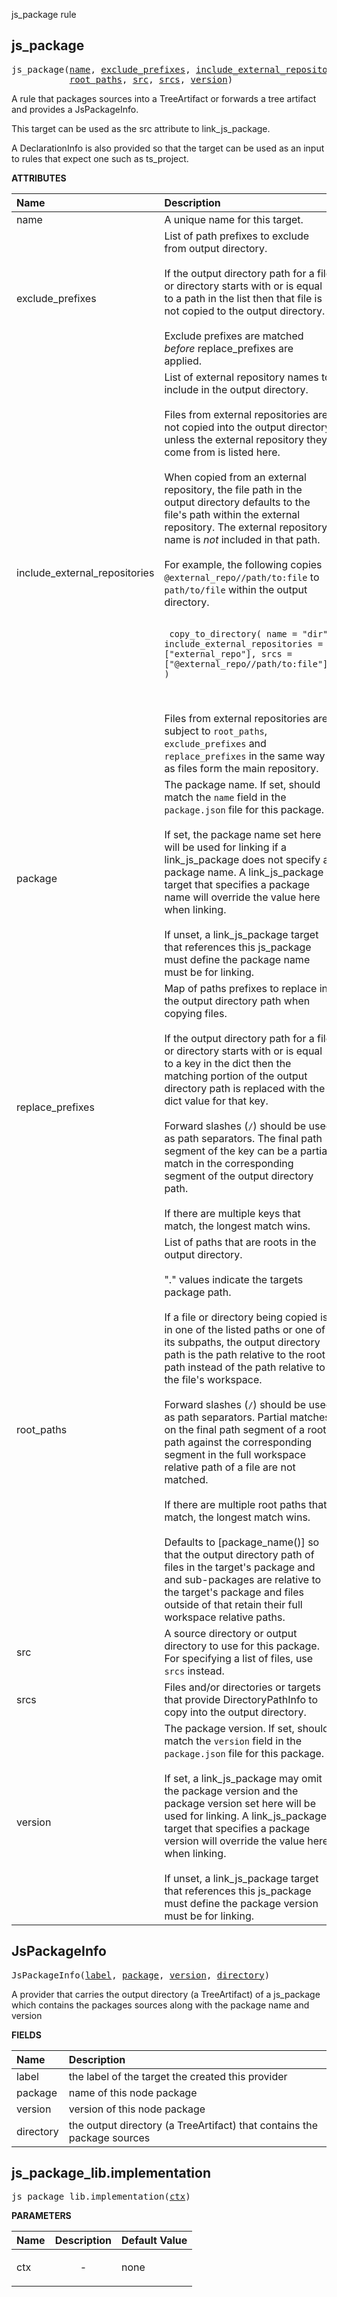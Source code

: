 <!-- Generated with Stardoc: http://skydoc.bazel.build -->

js_package rule

<a id="#js_package"></a>

## js_package

<pre>
js_package(<a href="#js_package-name">name</a>, <a href="#js_package-exclude_prefixes">exclude_prefixes</a>, <a href="#js_package-include_external_repositories">include_external_repositories</a>, <a href="#js_package-package">package</a>, <a href="#js_package-replace_prefixes">replace_prefixes</a>,
           <a href="#js_package-root_paths">root_paths</a>, <a href="#js_package-src">src</a>, <a href="#js_package-srcs">srcs</a>, <a href="#js_package-version">version</a>)
</pre>

A rule that packages sources into a TreeArtifact or forwards a tree artifact and provides a JsPackageInfo.

This target can be used as the src attribute to link_js_package.

A DeclarationInfo is also provided so that the target can be used as an input to rules that expect one such as ts_project.

**ATTRIBUTES**


| Name  | Description | Type | Mandatory | Default |
| :------------- | :------------- | :------------- | :------------- | :------------- |
| <a id="js_package-name"></a>name |  A unique name for this target.   | <a href="https://bazel.build/docs/build-ref.html#name">Name</a> | required |  |
| <a id="js_package-exclude_prefixes"></a>exclude_prefixes |  List of path prefixes to exclude from output directory.<br><br>        If the output directory path for a file or directory starts with or is equal to         a path in the list then that file is not copied to the output directory.<br><br>        Exclude prefixes are matched *before* replace_prefixes are applied.   | List of strings | optional | [] |
| <a id="js_package-include_external_repositories"></a>include_external_repositories |  List of external repository names to include in the output directory.<br><br>        Files from external repositories are not copied into the output directory unless         the external repository they come from is listed here.<br><br>        When copied from an external repository, the file path in the output directory         defaults to the file's path within the external repository. The external repository         name is _not_ included in that path.<br><br>        For example, the following copies <code>@external_repo//path/to:file</code> to         <code>path/to/file</code> within the output directory.<br><br>        <pre><code>         copy_to_directory(             name = "dir",             include_external_repositories = ["external_repo"],             srcs = ["@external_repo//path/to:file"],         )         </code></pre><br><br>        Files from external repositories are subject to <code>root_paths</code>, <code>exclude_prefixes</code>         and <code>replace_prefixes</code> in the same way as files form the main repository.   | List of strings | optional | [] |
| <a id="js_package-package"></a>package |  The package name. If set, should match the <code>name</code> field in the <code>package.json</code> file for this package.<br><br>If set, the package name set here will be used for linking if a link_js_package does not specify a package name. A  link_js_package target that specifies a package name will override the value here when linking.<br><br>If unset, a link_js_package target that references this js_package must define the package name must be for linking.   | String | optional | "" |
| <a id="js_package-replace_prefixes"></a>replace_prefixes |  Map of paths prefixes to replace in the output directory path when copying files.<br><br>        If the output directory path for a file or directory starts with or is equal to         a key in the dict then the matching portion of the output directory path is         replaced with the dict value for that key.<br><br>        Forward slashes (<code>/</code>) should be used as path separators. The final path segment         of the key can be a partial match in the corresponding segment of the output         directory path.<br><br>        If there are multiple keys that match, the longest match wins.   | <a href="https://bazel.build/docs/skylark/lib/dict.html">Dictionary: String -> String</a> | optional | {} |
| <a id="js_package-root_paths"></a>root_paths |  List of paths that are roots in the output directory.<br><br>        "." values indicate the targets package path.<br><br>        If a file or directory being copied is in one of the listed paths or one of its subpaths,         the output directory path is the path relative to the root path instead of the path         relative to the file's workspace.<br><br>        Forward slashes (<code>/</code>) should be used as path separators. Partial matches         on the final path segment of a root path against the corresponding segment         in the full workspace relative path of a file are not matched.<br><br>        If there are multiple root paths that match, the longest match wins.<br><br>        Defaults to [package_name()] so that the output directory path of files in the         target's package and and sub-packages are relative to the target's package and         files outside of that retain their full workspace relative paths.   | List of strings | optional | ["."] |
| <a id="js_package-src"></a>src |  A source directory or output directory to use for this package. For specifying a list of files, use <code>srcs</code> instead.   | <a href="https://bazel.build/docs/build-ref.html#labels">Label</a> | optional | None |
| <a id="js_package-srcs"></a>srcs |  Files and/or directories or targets that provide DirectoryPathInfo to copy         into the output directory.   | <a href="https://bazel.build/docs/build-ref.html#labels">List of labels</a> | optional | [] |
| <a id="js_package-version"></a>version |  The package version. If set, should match the <code>version</code> field in the <code>package.json</code> file for this package.<br><br>If set, a link_js_package may omit the package version and the package version set here will be used for linking. A  link_js_package target that specifies a package version will override the value here when linking.<br><br>If unset, a link_js_package target that references this js_package must define the package version must be for linking.   | String | optional | "0.0.0" |


<a id="#JsPackageInfo"></a>

## JsPackageInfo

<pre>
JsPackageInfo(<a href="#JsPackageInfo-label">label</a>, <a href="#JsPackageInfo-package">package</a>, <a href="#JsPackageInfo-version">version</a>, <a href="#JsPackageInfo-directory">directory</a>)
</pre>

A provider that carries the output directory (a TreeArtifact) of a js_package which contains the packages sources along with the package name and version

**FIELDS**


| Name  | Description |
| :------------- | :------------- |
| <a id="JsPackageInfo-label"></a>label |  the label of the target the created this provider    |
| <a id="JsPackageInfo-package"></a>package |  name of this node package    |
| <a id="JsPackageInfo-version"></a>version |  version of this node package    |
| <a id="JsPackageInfo-directory"></a>directory |  the output directory (a TreeArtifact) that contains the package sources    |


<a id="#js_package_lib.implementation"></a>

## js_package_lib.implementation

<pre>
js_package_lib.implementation(<a href="#js_package_lib.implementation-ctx">ctx</a>)
</pre>



**PARAMETERS**


| Name  | Description | Default Value |
| :------------- | :------------- | :------------- |
| <a id="js_package_lib.implementation-ctx"></a>ctx |  <p align="center"> - </p>   |  none |


